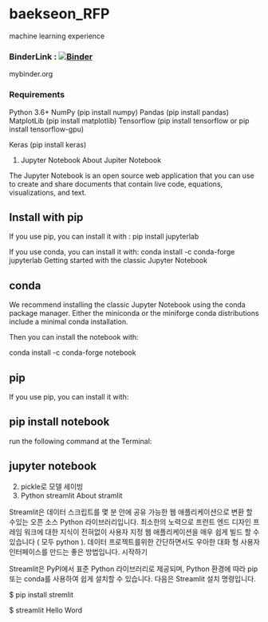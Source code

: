 # baekseon_RFP
machine learning experience

### BinderLink : [![Binder](https://mybinder.org/badge_logo.svg)](https://mybinder.org/v2/gh/rsteam-dev/baekseon_RFP.git/main?filepath=BU_SmartFarm1.ipynb)
mybinder.org
### Requirements

Python 3.6+ NumPy (pip install numpy) Pandas (pip install pandas) MatplotLib (pip install matplotlib) Tensorflow (pip install tensorflow or pip install tensorflow-gpu)

Keras (pip install keras)
1. Jupyter Notebook
About Jupiter Notebook

The Jupyter Notebook is an open source web application that you can use to create and share documents that contain live code, equations, visualizations, and text.

## Install with pip

If you use pip, you can install it with : pip install jupyterlab

If you use conda, you can install it with: conda install -c conda-forge jupyterlab
Getting started with the classic Jupyter Notebook

## conda
We recommend installing the classic Jupyter Notebook using the conda package manager. Either the miniconda or the miniforge conda distributions include a minimal conda installation.

Then you can install the notebook with:

conda install -c conda-forge notebook
## pip
If you use pip, you can install it with:

## pip install notebook  

run the following command at the Terminal:

 ## jupyter notebook

2. pickle로 모델 세이빙
3. Python streamlit
About stramlit

Streamlit은 데이터 스크립트를 몇 분 안에 공유 가능한 웹 애플리케이션으로 변환 할 수있는 오픈 소스 Python 라이브러리입니다. 최소한의 노력으로 프런트 엔드 디자인 프레임 워크에 대한 지식이 전혀없이 사용자 지정 웹 애플리케이션을 매우 쉽게 빌드 할 수 있습니다 ( 모두 python ). 데이터 프로젝트를위한 간단하면서도 우아한 대화 형 사용자 인터페이스를 만드는 좋은 방법입니다.
시작하기

Streamlit은 PyPI에서 표준 Python 라이브러리로 제공되며, Python 환경에 따라 pip 또는 conda를 사용하여 쉽게 설치할 수 있습니다. 다음은 Streamlit 설치 명령입니다.

$ pip install stremlit

$ streamlit Hello Word
